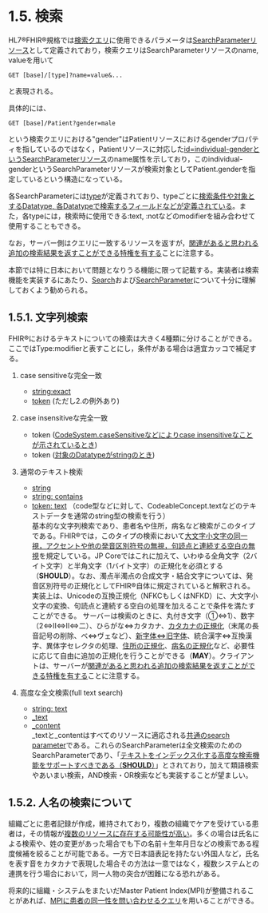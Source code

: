 # 1.5. 検索
HL7®FHIR®規格では[検索クエリ](https://www.hl7.org/fhir/search.html)に使用できるパラメータは[SearchParameterリソース](https://www.hl7.org/fhir/searchparameter-registry.html)として定義されており，検索クエリはSearchParameterリソースのname, valueを用いて

    GET [base]/[type]?name=value&...

と表現される。

具体的には、

    GET [base]/Patient?gender=male

という検索クエリにおける"gender"はPatientリソースにおけるgenderプロパティを指しているのではなく，Patientリソースに対応した[id=individual-genderというSearchParameterリソース](https://www.hl7.org/fhir/searchparameter-registry.html)のname属性を示しており，このindividual-genderというSearchParameterリソースが検索対象としてPatient.genderを指定しているという構造になっている。

各SearchParameterには[type](https://www.hl7.org/fhir/searchparameter-definitions.html#SearchParameter.type)が定義されており、typeごとに[検索条件や対象とするDatatype, 各Datatypeで検索するフィールドなどが定義されている](https://www.hl7.org/fhir/search.html#ptypes)。また，各typeには，検索時に使用できる:text, :notなどのmodifierを組み合わせて使用することもできる。

なお，サーバー側はクエリに一致するリソースを返すが，[関連があると思われる追加の検索結果を返すことができる特権を有する](https://www.hl7.org/fhir/search.html)ことに注意する。

本節では特に日本において問題となりうる機能に限って記載する。実装者は検索機能を実装するにあたり、[Search](https://www.hl7.org/fhir/search.html)および[SearchParameter](https://www.hl7.org/fhir/searchparameter.html)について十分に理解しておくよう勧められる。

## 1.5.1. 文字列検索
FHIR®におけるテキストについての検索は大きく4種類に分けることができる。ここではType:modifierと表すことにし，条件がある場合は適宜カッコで補足する。

1. case sensitiveな完全一致
    - [string:exact](https://www.hl7.org/fhir/search.html#:~:text=The%20%3Aexact%20modifier%20returns%20results%20that%20match%20the%20entire%20supplied%20parameter%2C%20including%20casing%20and%20accents.)
    - [token](https://www.hl7.org/fhir/search.html#:~:text=Match%20is%20case%20sensitive) (ただし2.の例外あり)

2. case insensitiveな完全一致
    - token ([CodeSystem.caseSensitiveなどによりcase insensitiveなことが示されているとき](https://www.hl7.org/fhir/search.html#:~:text=unless%20the%20underlying%20semantics%20for%20the%20context%20indicate%20that%20the%20token%20should%20be%20interpreted%20case-insensitively))
    - token ([対象のDatatypeがstringのとき](https://www.hl7.org/fhir/search.html#:~:text=If%20the%20underlying%20data%20type%20is%20string%20then%20the%20search%20is%20not%20case%20sensitive))

3. 通常のテキスト検索
    - [string](https://www.hl7.org/fhir/search.html#string)
    - [string: contains](https://www.hl7.org/fhir/search.html#:~:text=The%20%3Acontains%20modifier%20returns%20results%20that%20include%20the%20supplied%20parameter%20value%20anywhere%20within%20the%20field%20being%20searched.)
    - [token: text](https://www.hl7.org/fhir/search.html#:~:text=Use-,%3Atext,-The%20search%20parameter) （code型などに対して、CodeableConcept.textなどのテキストデータを通常のstring型の検索を行う）  
基本的な文字列検索であり、患者名や住所，病名など検索がこのタイプである。FHIR®では，このタイプの検索において[大文字小文字の同一視，アクセントや他の発音区別符号の無視，句読点と連続する空白の無視](https://www.hl7.org/fhir/search.html#:~:text=This%20search%20is%20insensitive%20to%20casing%20and%20included%20combining%20characters%2C%20like%20accents%20or%20other%20diacritical%20marks)を規定している。JP Coreではこれに加えて、いわゆる全角文字（2バイト文字）と半角文字（1バイト文字）の正規化を必須とする（**SHOULD**）。なお、濁点半濁点の合成文字・結合文字については、発音区別符号の正規化としてFHIR®自体に規定されていると解釈される。実装上は、Unicodeの互換正規化（NFKCもしくはNFKD）に、大文字小文字の変換、句読点と連続する空白の処理を加えることで条件を満たすことができる。
サーバーは検索のときに、丸付き文字（①⇔1）、数字（2⇔Ⅱ⇔II⇔二）、ひらがな⇔カタカナ、[カタカナの正規化](https://www.scripts-lab.co.jp/mindsearch/mindsearchHypermanual/modectrl.html)（末尾の長音記号の削除、ベ⇔ヴェなど）、[新字体⇔旧字体](https://www.asahi-net.or.jp/~ax2s-kmtn/ref/old_chara.html)、統合漢字⇔互換漢字、異体字セレクタの処理、[住所の正規化](https://info.gbiz.go.jp/tools/imi_tools/index.html)、[病名の正規化](http://sociocom.jp/~data/2018-manbyo/index.html)など、必要性に応じて自由に追加の正規化を行うことができる（**MAY**）。クライアントは、サーバーが[関連があると思われる追加の検索結果を返すことができる特権を有する](https://www.hl7.org/fhir/search.html)ことに注意する。

4. 高度な全文検索(full text search)
    - [string: text](https://www.hl7.org/fhir/search.html#:~:text=An%20additional%20modifier%20%3Atext)
    - [_text](https://www.hl7.org/fhir/search.html#:~:text=text%20search%20parameters%2C-,_text,-and%20_content%2C%20search)
    - [_content](https://www.hl7.org/fhir/search.html#:~:text=parameters%2C%20_text%20and-,_content,-%2C%20search%20on%20the)  
_textと_contentはすべてのリソースに適応される[共通のsearch parameter](https://www.hl7.org/fhir/search.html#all)である。これらのSearchParameterは全文検索のためのSearchParameterであり、「[テキストをインデックス化する高度な検索機能をサポートすべきである（**SHOULD**）](https://www.hl7.org/fhir/search.html#:~:text=these%20parameters%20SHOULD%20support%20a%20sophisticated%20search%20functionality%20of%20the%20type%20offered%20by%20typical%20text%20indexing%20services)」とされており，加えて類語検索やあいまい検索，AND検索・OR検索なども実装することが望ましい。

## 1.5.2. 人名の検索について
組織ごとに患者記録が作成，維持されており，複数の組織でケアを受けている患者は，その情報が[複数のリソースに存在する可能性が高い](https://www.hl7.org/fhir/patient.html#scope)。多くの場合は氏名による検索や、姓の変更があった場合でも下の名前＋生年月日などの検索である程度候補を絞ることが可能である。一方で日本語表記を持たない外国人など，氏名を表す音をカタカナで表現した場合その方法は一意ではなく，複数システムとの連携を行う場合において，同一人物の突合が困難になる恐れがある。

将来的に組織・システムをまたいだMaster Patient Index(MPI)が整備されることがあれば、[MPIに患者の同一性を問い合わせるクエリ](https://www.hl7.org/fhir/patient.html#match)を用いることができる。
